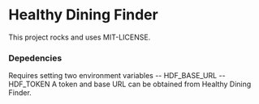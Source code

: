 # Healthy Dining Finder

This project rocks and uses MIT-LICENSE.

### Depedencies
Requires setting two environment variables
-- HDF_BASE_URL
-- HDF_TOKEN
A token and base URL can be obtained from Healthy Dining Finder.
